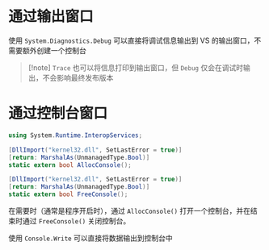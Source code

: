 # 通过输出窗口

使用 `System.Diagnostics.Debug` 可以直接将调试信息输出到 VS 的输出窗口，不需要额外创建一个控制台

> [!note] `Trace` 也可以将信息打印到输出窗口，但 `Debug` 仅会在调试时输出，不会影响最终发布版本
# 通过控制台窗口

```csharp
using System.Runtime.InteropServices;

[DllImport("kernel32.dll", SetLastError = true)]
[return: MarshalAs(UnmanagedType.Bool)]
static extern bool AllocConsole();

[DllImport("kernel32.dll", SetLastError = true)]
[return: MarshalAs(UnmanagedType.Bool)]
static extern bool FreeConsole();
```

在需要时（通常是程序开启时），通过 `AllocConsole()` 打开一个控制台，并在结束时通过 `FreeConsole()` 关闭控制台。

使用 `Console.Write` 可以直接将数据输出到控制台中